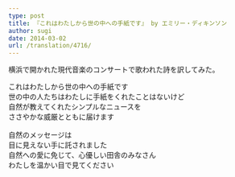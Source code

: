 ```yaml
---
type: post
title: 『これはわたしから世の中への手紙です』 by エミリー・ディキンソン
author: sugi
date: 2014-03-02
url: /translation/4716/
---
```

横浜で開かれた現代音楽のコンサートで歌われた詩を訳してみた。

<pre>これはわたしから世の中への手紙です
世の中の人たちはわたしに手紙をくれたことはないけど
自然が教えてくれたシンプルなニュースを
ささやかな威厳とともに届けます

自然のメッセージは
目に見えない手に託されました
自然への愛に免じて、心優しい田舎のみなさん
わたしを温かい目で見てください
</pre>
